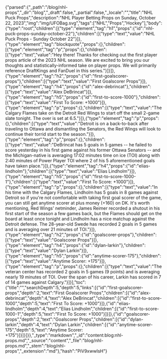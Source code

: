 {"parsed":{"_path":"/blog/nhl-props","_dir":"blog","_draft":false,"_partial":false,"_locale":"","title":"NHL Puck Props","description":"NHL Player Betting Props on Sunday, October 22, 2023","img":"img/UFOBag.svg","tags":["NHL","Props","Hockey"],"body":{"type":"root","children":[{"type":"element","tag":"h1","props":{"id":"nhl-puck-props-sunday-october-22"},"children":[{"type":"text","value":"NHL Puck Props - Sunday October 22"}]},{"type":"element","tag":"blockquote","props":{},"children":[{"type":"element","tag":"p","props":{},"children":[{"type":"text","value":"Hey there! Thanks for checking out the first player props article of the 2023 NHL season. We are excited to bring you our thoughts and statistically-informed take on player props. We will primarily reference DraftKings and FanDuel in this series."}]}]},{"type":"element","tag":"h2","props":{"id":"first-goalscorer-props"},"children":[{"type":"text","value":"First Goalscorer Props"}]},{"type":"element","tag":"h4","props":{"id":"alex-debrincat"},"children":[{"type":"text","value":"Alex DeBrincat"}]},{"type":"element","tag":"h5","props":{"id":"first-to-score-1000"},"children":[{"type":"text","value":"First To Score: +1000"}]},{"type":"element","tag":"p","props":{},"children":[{"type":"text","value":"The Calgary Flames take on the Detroit Red Wings to start off the small 2-game slate tonight. The over is set at 6.5."}]},{"type":"element","tag":"p","props":{},"children":[{"type":"text","value":"Detroit is on a back-to-back after traveling to Ottawa and dismantling the Senators, the Red Wings will look to continue their torrid start to the season."}]},{"type":"element","tag":"p","props":{},"children":[{"type":"text","value":"DeBrincat has 5 goals in 5 games -- he failed to score yesterday in his first game against his former Ottawa Senators -- and the Michigan-native is averaging 17:02 minutes time on ice (TOI) along with 2:40 minutes of Power Player TOI where 2 of his 5 aforementioned goals have taken place."}]},{"type":"element","tag":"h4","props":{"id":"elias-lindholm"},"children":[{"type":"text","value":"Elias Lindholm"}]},{"type":"element","tag":"h5","props":{"id":"first-to-score-1000-1"},"children":[{"type":"text","value":"First To Score: +1000"}]},{"type":"element","tag":"p","props":{},"children":[{"type":"text","value":"In his time with the Calgary Flames, Lindholm has 5 goals in 8 games against Detroit so if you're not comfortable with taking first goal scorer of the game, you can still get anytime scorer at plus money (+160) on DK. It's worth mentioning, Red Wings' netminder, James Reimer recorded a shutout in his first start of the season a few games back, but the Flames should get on the board at least once tonight and Lindholm has a nice matchup against the Detroit defense. The 28-year-old Swede has recorded 2 goals in 5 games and is averaging over 21 minutes of TOI."}]},{"type":"element","tag":"h2","props":{"id":"goalscorer-props"},"children":[{"type":"text","value":"Goalscorer Props"}]},{"type":"element","tag":"h4","props":{"id":"dylan-larkin"},"children":[{"type":"text","value":"Dylan Larkin"}]},{"type":"element","tag":"h5","props":{"id":"anytime-scorer-175"},"children":[{"type":"text","value":"Anytime Scorer: +175"}]},{"type":"element","tag":"p","props":{},"children":[{"type":"text","value":"The veteran center has recorded 2 goals in 5 games (9 points) and is averaging nearly 19 minutes of TOI. Over the span of his career, Larkin has scored in 7 of 14 games against Calgary."}]}],"toc":{"title":"","searchDepth":5,"depth":5,"links":[{"id":"first-goalscorer-props","depth":2,"text":"First Goalscorer Props","children":[{"id":"alex-debrincat","depth":4,"text":"Alex DeBrincat","children":[{"id":"first-to-score-1000","depth":5,"text":"First To Score: +1000"}]},{"id":"elias-lindholm","depth":4,"text":"Elias Lindholm","children":[{"id":"first-to-score-1000-1","depth":5,"text":"First To Score: +1000"}]}]},{"id":"goalscorer-props","depth":2,"text":"Goalscorer Props","children":[{"id":"dylan-larkin","depth":4,"text":"Dylan Larkin","children":[{"id":"anytime-scorer-175","depth":5,"text":"Anytime Scorer: +175"}]}]}]}},"_type":"markdown","_id":"content:blog:nhl-props.md","_source":"content","_file":"blog/nhl-props.md","_stem":"blog/nhl-props","_extension":"md"},"hash":"PiV9xwwIsH"}